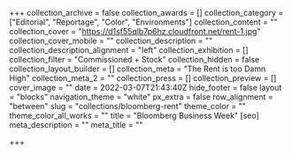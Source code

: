+++
collection_archive = false
collection_awards = []
collection_category = ["Editorial", "Reportage", "Color", "Environments"]
collection_content = ""
collection_cover = "https://d1sf55qlb7p6hz.cloudfront.net/rent-1.jpg"
collection_cover_mobile = ""
collection_description = ""
collection_description_alignment = "left"
collection_exhibition = []
collection_filter = "Commissioned + Stock"
collection_hidden = false
collection_layout_builder = []
collection_meta = "The Rent is too Damn High"
collection_meta_2 = ""
collection_press = []
collection_preview = []
cover_image = ""
date = 2022-03-07T21:43:40Z
hide_footer = false
layout = "blocks"
navigation_theme = "white"
px_extra = false
row_alignment = "between"
slug = "collections/bloomberg-rent"
theme_color = ""
theme_color_all_works = ""
title = "Bloomberg Business Week"
[seo]
meta_description = ""
meta_title = ""

+++
